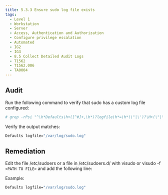 ```yaml
---
title: 5.3.3 Ensure sudo log file exists
tags:
  - Level 1
  - Workstation
  - Server
  - Access, Authentication and Authorization
  - Configure privilege escalation
  - Automated
  - IG2
  - IG3
  - 8.5 Collect Detailed Audit Logs
  - T1562
  - T1562.006
  - TA0004
---
```


## Audit
Run the following command to verify that sudo has a custom log file configured:
```bash
# grep -rPsi "^\h*Defaults\h+([^#]+,\h*)?logfile\h*=\h*(\"|\')?\H+(\"|\')?(,\h*\H+\h*)*\h*(#.*)?$" /etc/sudoers*
```

Verify the output matches:
```bash
Defaults logfile="/var/log/sudo.log"
```

## Remediation
Edit the file /etc/sudoers or a file in /etc/sudoers.d/ with visudo or visudo -f ``<PATH TO FILE>`` and add the following line:

Example:
```bash
Defaults logfile="/var/log/sudo.log"
```
